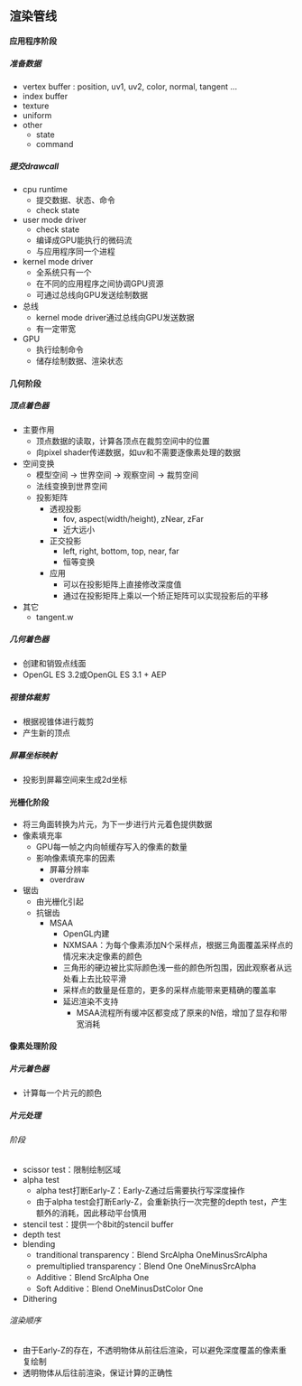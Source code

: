 ## 渲染管线 

#### 应用程序阶段

##### 准备数据

* vertex buffer : position, uv1, uv2, color, normal, tangent ...
* index buffer
* texture
* uniform
* other
  * state
  * command

##### 提交drawcall

* cpu runtime
  * 提交数据、状态、命令
  * check state
* user mode driver
  * check state
  * 编译成GPU能执行的微码流
  * 与应用程序同一个进程
* kernel mode driver
  * 全系统只有一个
  * 在不同的应用程序之间协调GPU资源
  * 可通过总线向GPU发送绘制数据
* 总线
  * kernel mode driver通过总线向GPU发送数据
  * 有一定带宽
* GPU
  * 执行绘制命令
  * 储存绘制数据、渲染状态

#### 几何阶段

##### 顶点着色器

* 主要作用
  * 顶点数据的读取，计算各顶点在裁剪空间中的位置
  * 向pixel shader传递数据，如uv和不需要逐像素处理的数据
* 空间变换
  * 模型空间 -> 世界空间 -> 观察空间 -> 裁剪空间
  * 法线变换到世界空间
  * 投影矩阵
    * 透视投影
      * fov, aspect(width/height), zNear, zFar
      * 近大远小
    * 正交投影
      * left, right, bottom, top, near, far
      * 恒等变换
    * 应用
      * 可以在投影矩阵上直接修改深度值
      * 通过在投影矩阵上乘以一个矫正矩阵可以实现投影后的平移
* 其它
  * tangent.w

##### 几何着色器

* 创建和销毁点线面
* OpenGL ES 3.2或OpenGL ES 3.1 + AEP

##### 视锥体裁剪

* 根据视锥体进行裁剪
* 产生新的顶点

##### 屏幕坐标映射

* 投影到屏幕空间来生成2d坐标

#### 光栅化阶段

* 将三角面转换为片元，为下一步进行片元着色提供数据
* 像素填充率
  * GPU每一帧之内向帧缓存写入的像素的数量
  * 影响像素填充率的因素
    * 屏幕分辨率
    * overdraw
* 锯齿
  * 由光栅化引起
  * 抗锯齿
    * MSAA
      * OpenGL内建
      * NXMSAA：为每个像素添加N个采样点，根据三角面覆盖采样点的情况来决定像素的颜色
      * 三角形的硬边被比实际颜色浅一些的颜色所包围，因此观察者从远处看上去比较平滑
      * 采样点的数量是任意的，更多的采样点能带来更精确的覆盖率
      * 延迟渲染不支持
        * MSAA流程所有缓冲区都变成了原来的N倍，增加了显存和带宽消耗

#### 像素处理阶段

##### 片元着色器

* 计算每一个片元的颜色

##### 片元处理

###### 阶段

* scissor test：限制绘制区域
* alpha test
  * alpha test打断Early-Z：Early-Z通过后需要执行写深度操作
  * 由于alpha test会打断Early-Z，会重新执行一次完整的depth test，产生额外的消耗，因此移动平台慎用
* stencil test：提供一个8bit的stencil buffer
* depth test
* blending
  * tranditional transparency：Blend SrcAlpha OneMinusSrcAlpha
  * premultiplied transparency：Blend One OneMinusSrcAlpha
  * Additive：Blend SrcAlpha One
  * Soft Additive：Blend OneMinusDstColor One
* Dithering

###### 渲染顺序

* 由于Early-Z的存在，不透明物体从前往后渲染，可以避免深度覆盖的像素重复绘制
* 透明物体从后往前渲染，保证计算的正确性



